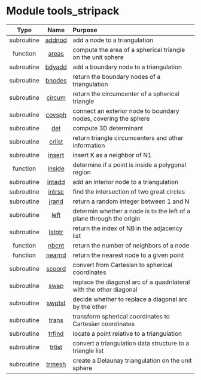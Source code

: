 # Module tools_stripack

| Type | Name | Purpose |
| :--: | :--: | :---------- |
| subroutine | [addnod](https://github.com/benjaminmenetrier/bump/tree/master/src/tools_stripack.F90#L28) | add a node to a triangulation |
| function | [areas](https://github.com/benjaminmenetrier/bump/tree/master/src/tools_stripack.F90#L297) | compute the area of a spherical triangle on the unit sphere |
| subroutine | [bdyadd](https://github.com/benjaminmenetrier/bump/tree/master/src/tools_stripack.F90#L442) | add a boundary node to a triangulation |
| subroutine | [bnodes](https://github.com/benjaminmenetrier/bump/tree/master/src/tools_stripack.F90#L584) | return the boundary nodes of a triangulation |
| subroutine | [circum](https://github.com/benjaminmenetrier/bump/tree/master/src/tools_stripack.F90#L720) | return the circumcenter of a spherical triangle |
| subroutine | [covsph](https://github.com/benjaminmenetrier/bump/tree/master/src/tools_stripack.F90#L807) | connect an exterior node to boundary nodes, covering the sphere |
| subroutine | [det](https://github.com/benjaminmenetrier/bump/tree/master/src/tools_stripack.F90#L919) | compute 3D determinant |
| subroutine | [crlist](https://github.com/benjaminmenetrier/bump/tree/master/src/tools_stripack.F90#L956) | return triangle circumcenters and other information |
| subroutine | [insert](https://github.com/benjaminmenetrier/bump/tree/master/src/tools_stripack.F90#L1596) | insert K as a neighbor of N1 |
| function | [inside](https://github.com/benjaminmenetrier/bump/tree/master/src/tools_stripack.F90#L1655) | determine if a point is inside a polygonal region |
| subroutine | [intadd](https://github.com/benjaminmenetrier/bump/tree/master/src/tools_stripack.F90#L2018) | add an interior node to a triangulation |
| subroutine | [intrsc](https://github.com/benjaminmenetrier/bump/tree/master/src/tools_stripack.F90#L2120) | find the intersection of two great circles |
| subroutine | [jrand](https://github.com/benjaminmenetrier/bump/tree/master/src/tools_stripack.F90#L2228) | return a random integer between 1 and N |
| subroutine | [left](https://github.com/benjaminmenetrier/bump/tree/master/src/tools_stripack.F90#L2294) | determin whether a node is to the left of a plane through the origin |
| subroutine | [lstptr](https://github.com/benjaminmenetrier/bump/tree/master/src/tools_stripack.F90#L2357) | return the index of NB in the adjacency list |
| function | [nbcnt](https://github.com/benjaminmenetrier/bump/tree/master/src/tools_stripack.F90#L2438) | return the number of neighbors of a node |
| function | [nearnd](https://github.com/benjaminmenetrier/bump/tree/master/src/tools_stripack.F90#L2514) | return the nearest node to a given point |
| subroutine | [scoord](https://github.com/benjaminmenetrier/bump/tree/master/src/tools_stripack.F90#L2838) | convert from Cartesian to spherical coordinates |
| subroutine | [swap](https://github.com/benjaminmenetrier/bump/tree/master/src/tools_stripack.F90#L2903) | replace the diagonal arc of a quadrilateral with the other diagonal |
| subroutine | [swptst](https://github.com/benjaminmenetrier/bump/tree/master/src/tools_stripack.F90#L3020) | decide whether to replace a diagonal arc by the other |
| subroutine | [trans](https://github.com/benjaminmenetrier/bump/tree/master/src/tools_stripack.F90#L3120) | transform spherical coordinates to Cartesian coordinates |
| subroutine | [trfind](https://github.com/benjaminmenetrier/bump/tree/master/src/tools_stripack.F90#L3205) | locate a point relative to a triangulation |
| subroutine | [trlist](https://github.com/benjaminmenetrier/bump/tree/master/src/tools_stripack.F90#L3719) | convert a triangulation data structure to a triangle list |
| subroutine | [trmesh](https://github.com/benjaminmenetrier/bump/tree/master/src/tools_stripack.F90#L4019) | create a Delaunay triangulation on the unit sphere |
